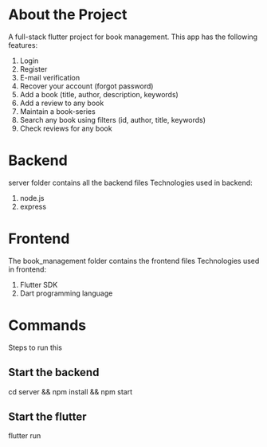 # About the Project
A full-stack flutter project for book management.
This app has the following features:
1. Login
2. Register
3. E-mail verification
4. Recover your account (forgot password)
5. Add a book (title, author, description, keywords)
6. Add a review to any book
7. Maintain a book-series
8. Search any book using filters (id, author, title, keywords)
9. Check reviews for any book

# Backend
server folder contains all the backend files
Technologies used in backend:
1. node.js
2. express

# Frontend
The book_management folder contains the frontend files
Technologies used in frontend:
1. Flutter SDK
2. Dart programming language

# Commands
Steps to run this

## Start the backend
cd server && npm install && npm start

## Start the flutter
flutter run

